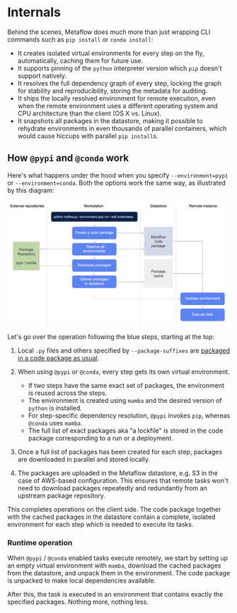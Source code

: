 
# Internals

Behind the scenes, Metaflow does much more than just wrapping CLI commands such as
`pip install` or `conda install`:

- It creates isolated virtual environments for every step on the fly, automatically,
  caching them for future use.
- It supports pinning of the `python` interpreter version which `pip` doesn't
  support natively.
- It resolves the full dependency graph of every step, locking the graph for
  stability and reproducibility, storing the metadata for auditing.
- It ships the locally resolved environment for remote execution, even when
  the remote environment uses a different operating system and CPU architecture
  than the client (OS X vs. Linux).
- It snapshots all packages in the datastore, making it possible to rehydrate
  environments in even thousands of parallel containers, which would cause
  hiccups with parallel `pip install`s.

## How `@pypi` and `@conda` work

Here's what happens under the hood when you specify `--environment=pypi` or
`--environment=conda`. Both the options work the same way, as illustrated by
this diagram:

![package ecosystem](/assets/dependency-internals.png)

Let's go over the operation following the blue steps, starting at the top:

1. Local `.py` files and others specified by `--package-suffixes` are [packaged
   in a code package as usual](/scaling/dependencies/project-structure).

2. When using `@pypi` or `@conda`, every step gets its own virtual environment.
   
   - If two steps have the same exact set of packages, the environment is
   reused across the steps.
   - The environment is created using `mamba` and the
   desired version of `python` is installed.
   - For step-specific dependency resolution, `@pypi` invokes
   `pip`, whereas `@conda` uses `mamba`.
   - The full list of exact packages aka "a lockfile" is stored in the
   code package corresponding to a run or a deployment.

3. Once a full list of packages has been created for each step, 
   packages are downloaded in parallel and stored locally.

4. The packages are uploaded in the Metaflow datastore, e.g. S3 in the case
   of AWS-based configuration. This ensures that remote tasks won't need to
   download packages repeatedly and redundantly from an upstream package
   repository.

This completes operations on the client side. The
code package together with the cached packages in the datastore contain
a complete, isolated environment for each step which is needed to
execute its tasks.

### Runtime operation

When `@pypi` / `@conda` enabled tasks execute remotely, we start by
setting up an empty virtual environment with `mamba`, download the
cached packages from the datastore, and unpack them in the environment.
The code package is unpacked to make local dependencies available.

After this, the task is executed in an environment that contains
exactly the specified packages. Nothing more, nothing less.


